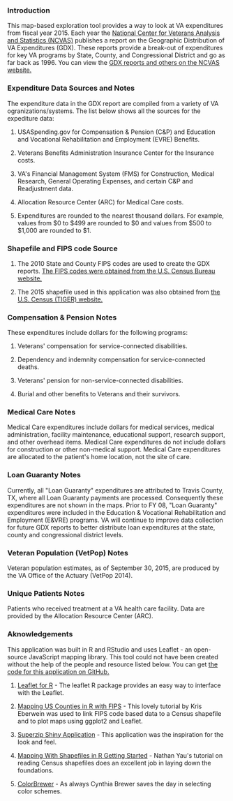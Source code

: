 ### Introduction

This map-based exploration tool provides a way to look at VA expenditures from fiscal year 2015. Each year the [National Center for Veterans Analysis and Statistics (NCVAS)](http://www.va.gov/vetdata/) publishes a report on the Geographic Distribution of VA Expenditures (GDX). These reports provide a break-out of expenditures for key VA programs by State, County, and Congressional District and go as far back as 1996. You can view the [GDX reports and others on the NCVAS website.](http://www.va.gov/vetdata/Expenditures.asp) 

### Expenditure Data Sources and Notes

The expenditure data in the GDX report are compiled from a variety of VA ogranizations/systems. The list below shows all the sources for the expediture data:

1. USASpending.gov for Compensation & Pension (C&P) and Education and Vocational Rehabilitation and Employment (EVRE) Benefits.

2. Veterans Benefits Administration Insurance Center for the Insurance costs.

3. VA's Financial Management System (FMS) for Construction, Medical Research, General Operating Expenses, and certain C&P and Readjustment data.

4. Allocation Resource Center (ARC) for Medical Care costs.

5. Expenditures are rounded to the nearest thousand dollars. For example, values from $0 to $499 are rounded to $0 and values from $500 to $1,000 are rounded to $1.

### Shapefile and FIPS code Source

1. The 2010 State and County FIPS codes are used to create the GDX reports. [The FIPS codes were obtained from the U.S. Census Bureau website.](https://www.census.gov/geo/reference/codes/cou.html)

2. The 2015 shapefile used in this application was also obtained from [the U.S. Census (TIGER) website.](https://www.census.gov/geo/maps-data/data/tiger-line.html)

### Compensation & Pension Notes

These expenditures include dollars for the following programs:

1. Veterans' compensation for service-connected disabilities.
    
2. Dependency and indemnity compensation for service-connected deaths.
    
3. Veterans' pension for non-service-connected disabilities.
    
4. Burial and other benefits to Veterans and their survivors.  		
       
### Medical Care Notes

Medical Care expenditures include dollars for medical services, medical administration, facility maintenance, educational support, research support, and other overhead items. Medical Care expenditures do not include dollars for construction or other non-medical support. Medical Care expenditures are allocated to the patient's home location, not the site of care.

### Loan Guaranty Notes

Currently, all "Loan Guaranty" expenditures are attributed to Travis County, TX, where all Loan Guaranty payments are processed. Consequently these expenditures are not shown in the maps. Prior to FY 08, "Loan Guaranty" expenditures were included in the Education & Vocational Rehabilitation and Employment (E&VRE) programs. VA will continue to improve data collection for future GDX reports to better distribute loan expenditures at the state, county and congressional district levels.

### Veteran  Population (VetPop) Notes

Veteran population estimates, as of September 30, 2015, are produced by the VA Office of the Actuary (VetPop 2014).	

### Unique Patients Notes

Patients who received treatment at a VA health care facility. Data are provided by the Allocation Resource Center (ARC).


### Aknowledgements

This application was built in R and RStudio and uses Leaflet - an open-source JavaScript mapping library. This tool could not have been created without the help of the people and resource listed below. You can get [the code for this application on GitHub.](https://github.com/mihiriyer/gdxleaf)

1. [Leaflet for R](https://rstudio.github.io/leaflet/) - The leaflet R package provides an easy way to interface with the Leaflet. 

2. [Mapping US Counties in R with FIPS](https://www.datascienceriot.com/mapping-us-counties-in-r-with-fips/kris/) - This lovely tutorial by Kris Eberwein was used to link FIPS code based data to a Census shapefile and to plot maps using ggplot2 and Leaflet. 

3. [Superzip Shiny Application](http://shiny.rstudio.com/gallery/superzip-example.html) - This application was the inspiration for the look and feel. 

4. [Mapping With Shapefiles in R Getting Started](http://flowingdata.com/2014/11/20/mapping-data-in-shapefile-format-with-r/) - Nathan Yau's tutorial on reading Census shapefiles does an excellent job in laying down the foundations. 

5. [ColorBrewer](http://colorbrewer2.org/) - As always Cynthia Brewer saves the day in selecting color schemes. 
